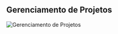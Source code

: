 ## Gerenciamento de Projetos 
![Gerenciamento de Projetos](https://img.icons8.com/ios-filled/50/000000/project-management.png)
